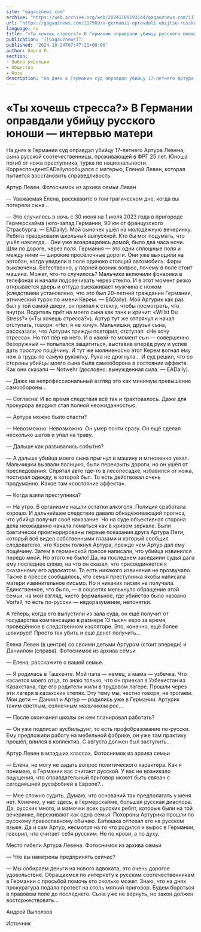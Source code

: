 ```yaml
---
site: "gagauznews.com"
archive: "https://web.archive.org/web/20241109193144/gagauznews.com/117569/v-germanii-opravdali-ubijtsu-russkogo-yunoshi-intervyu-materi.html"
url: "https://gagauznews.com/117569/v-germanii-opravdali-ubijtsu-russkogo-yunoshi-intervyu-materi.html"
language: ru
title: "«Ты хочешь стресса?» В Германии оправдали убийцу русского юноши — интервью матери"
publication: '[[Gagauznews]]'
published: '2024-10-24T07:47:21+00:00'
author: Ольга Л.
section:
- Выбор редакции
- Общество
- Фото
description: "На днях в Германии суд оправдал убийцу 17-летнего Артура Левена, сына русской соотечественницы, проживающей в ФРГ 25 лет. Юноша погиб от ножа преступника, турка по национальности. Корреспондент EADaily пообщался с матерью, Еленой Левен, которая пытается восстановить справедливость. — Уважаемая Елена, расскажите о том трагическом дне, когда вы потеряли сына… — Это случилось в ночь с 30 июня на 1 июля 2023 года в пригороде Гермерсхайма (юго-запад Германии, 90 км от французского Страсбурга. — EADaily). Мой сыночек ушёл на молодёжную вечеринку. Ребята праздновали школьный выпускной. Кто бы мог подумать, что ушёл навсегда… Они уже возвращались домой, было два часа ночи. Шли […]"
---
```


# «Ты хочешь стресса?» В Германии оправдали убийцу русского юноши — интервью матери

На днях в Германии суд оправдал убийцу 17-летнего Артура Левена, сына русской соотечественницы, проживающей в ФРГ 25 лет. Юноша погиб от ножа преступника, турка по национальности. КорреспондентEADailyпообщался с матерью, Еленой Левен, которая пытается восстановить справедливость.

Артур Левен. Фотоснимок из архива семьи Левен

— Уважаемая Елена, расскажите о том трагическом дне, когда вы потеряли сына…

— Это случилось в ночь с 30 июня на 1 июля 2023 года в пригороде Гермерсхайма (юго-запад Германии, 90 км от французского Страсбурга. — EADaily). Мой сыночек ушёл на молодёжную вечеринку. Ребята праздновали школьный выпускной. Кто бы мог подумать, что ушёл навсегда… Они уже возвращались домой, было два часа ночи. Шли по дороге, через поля. Германия — это одни сплошные поля и между ними — широкие просёлочные дороги. Они уже выходили на автобан, когда увидели в поле одиноко стоящий автомобиль. Фары выключены. Естественно, у парней возник вопрос, почему в поле стоит машина. Может, что-то случилось? Мальчики включили фонарики в телефонах и начали подсвечивать через стекло. И в этот момент резко открывается дверь и оттуда выскакивает мужчина с ножом (следствием установлено, что это был 20-летний гражданин Германии, этнический турок по имени Керем. — EADaily). Мой Артурик как раз был у той самой двери, он припал к стеклу, чтобы посмотреть, что внутри. Водитель прёт на моего сына как танк и кричит: «Willst Du Stress?» («Ты хочешь стресса?»). Артур тут же отпрянул и начал отступать, говоря: «Нет, я не хочу». Мальчишки, друзья сына, рассказали, что Артурик трижды повторил, отступая: «Не хочу стресса». Но тот пёр на него. И в какой-то момент сын — совершенно безоружный — попытался защититься, выставив вперёд руку и успев дать простую пощёчину. И тут же молниеносно этот Керем вогнал ему нож в грудь по самую рукоятку. Рука не дрогнула… И суд решил, что со стороны убийцы моего сына была самооборона в состоянии аффекта. Как они сказали — Notwehr (дословно: вынужденная сила. — EADaily).

— Даже на непрофессиональный взгляд это как минимум превышение самообороны…

— Согласна! И во время следствия всё так и трактовалось. Даже для прокурора вердикт стал полной неожиданностью.

— Артура можно было спасти?

— Невозможно. Невозможно. Он умер почти сразу. Он ещё сделал несколько шагов и упал на траву.

— Дальше как развивались события?

— А дальше убийца моего сына прыгнул в машину и мгновенно уехал. Мальчишки вызвали полицию, были перекрыты дороги, но он ушёл от преследования. Спрятал авто где-то в лесопосадке, избавился от ножа, постирал одежду, в которой был. То есть действовал очень продуманно. Какое там «состояние аффекта».

— Когда взяли преступника?

— На утро. В организме нашли остатки алкоголя. Полиция сработала хорошо. И дальнейшее следствие давало обнадёживающий прогноз, что убийца получит своё наказание. Но на суде объективная сторона дела неожиданно начала ломаться как в кривом зеркале. Были фактически проигнорированы первые показания друга Артура Пети, который всё видел собственными глазами и который сообщил следователю, что Керем толкнул Артура, прежде чем Артур дал ему пощёчину. Затем в германской прессе написали, что убийца извинился передо мной. Но этого не было! Да, на последнем заседании судья дала ему последнее слово, на что он сказал, что присоединяется к сказанному его адвокатом. То есть никакого извинения не прозвучало. Также в прессе сообщалось, что семья преступника якобы написала матери извинительное письмо. Но я никаких писем не получала. Единственное, что было, — в соцсетях мелькнуло обращение этой семьи, на мой взгляд, чисто формальное, где убийство было названо Vorfall, то есть по-русски — недоразумение, непонятки.

А теперь, когда его выпустили из зала суда, он ещё получит от государства компенсацию в размере 13 тысяч евро за время, проведённое в следственном изоляторе. Это, конечно, ещё более шокирует! Просто так убить и ещё денег получить…

Елена Левен (в центре) со своими детьми Артуром (стоит впереди) и Даниилом (справа). Фотоснимок из архива семьи

— Елена, расскажите о вашей семье.

— Я родилась в Ташкенте. Мой папа — немец, а мама — узбечка. Что касается моего отца, то знаю только, что он приехал в Узбекистан из Казахстана, где его родители жили в трудовом лагере. Прошли через эти лагеря в казахских степях. Эту тему мы, честно говоря, не трогаем. Мои дети — Даниил и Артур — родились уже в Германии. Артурик таким светлым, солнечным мальчиком рос…

— После окончания школы он кем планировал работать?

— Он уже подписал аусбильдунг, то есть профобразование по-русски. Ему предложили работу на мебельной фабрике, он уже там практику прошёл, влился в коллектив. С августа должен был заступить…

Артур Левен в младших классах. Фотоснимок из архива семьи

— Елена, не могу не задать вопрос политического характера. Как я понимаю, в Германии вас считают русской. У вас не возникало ощущения, что оправдательный приговор может быть связан с сегодняшней русофобией в Европе?..

— Мне сложно судить. Думаю, что оснований так предполагать у меня нет. Конечно, у нас здесь, в Гермерсхайме, большая русская диаспора. Да, русских много, и мамочки всех русских ребят, которые были на той вечеринке, переживают как одна семья. Похороны Артурика прошли по русскому православному обычаю. Батюшка отпевал его на русском языке. Да и сам Артур, несмотря на то что родился и вырос в Германии, говорил, что считает себя русским. Не по крови, а по духу.

Место гибели Артура Левена. Фотоснимок из архива семьи

— Что вы намерены предпринять сейчас?

— Мы собираем деньги на нового адвоката, это очень дорогое удовольствие. Обращаемся по интернету к русским соотечественникам в Германии с просьбой помочь кто сколько может. Знаю, что на днях прокуратура подала протест на столь мягкий приговор. Будем бороться в правовом поле до последнего. Сына уже не вернуть, но закон должен восторжествовать…

Андрей Выползов

Источник